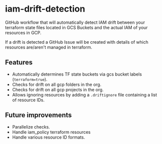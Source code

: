 # iam-drift-detection

GitHub workflow that will automatically detect IAM drift between your terraform
state files located in GCS Buckets and the actual IAM of your resources in GCP.

If a drift is detected a GitHub Issue will be created with details of which
resources are/aren't managed in terraform.

## Features

* Automatically determines TF state buckets via gcs bucket labels (`terraform=true`).
* Checks for drift on all gcp folders in the org.
* Checks for drift on all gcp projects in the org.
* Allows ignoring resources by adding a `.driftignore` file containing a list of resource IDs.

## Future improvements

* Parallelize checks.
* Handle iam_policy terraform resources
* Handle various resource ID formats.
